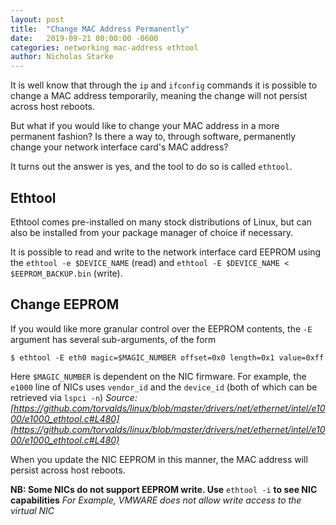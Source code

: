 ```yaml
---
layout: post
title:  "Change MAC Address Permanently"
date:   2019-09-21 00:00:00 -0600
categories: networking mac-address ethtool
author: Nicholas Starke
---
```


It is well know that through the `ip` and `ifconfig` commands it is possible to change a MAC address temporarily, meaning the change will not persist across host reboots.

But what if you would like to change your MAC address in a more permanent fashion? Is there a way to, through software, permanently change your network interface card's MAC address?

It turns out the answer is yes, and the tool to do so is called `ethtool`.

## Ethtool
Ethtool comes pre-installed on many stock distributions of Linux, but can also be installed from your package manager of choice if necessary.

It is possible to read and write to the network interface card EEPROM using the `ethtool -e $DEVICE_NAME` (read) and `ethtool -E $DEVICE_NAME < $EEPROM_BACKUP.bin` (write).

## Change EEPROM

If you would like more granular control over the EEPROM contents, the `-E` argument has several sub-arguments, of the form

```
$ ethtool -E eth0 magic=$MAGIC_NUMBER offset=0x0 length=0x1 value=0xff
```

Here `$MAGIC_NUMBER` is dependent on the NIC firmware.  For example, the `e1000` line of NICs uses `vendor_id` and the `device_id` (both of which can be retrieved via `lspci -n`)
_Source: [https://github.com/torvalds/linux/blob/master/drivers/net/ethernet/intel/e1000/e1000_ethtool.c#L480](https://github.com/torvalds/linux/blob/master/drivers/net/ethernet/intel/e1000/e1000_ethtool.c#L480)_

When you update the NIC EEPROM in this manner, the MAC address will persist across host reboots.  

**NB: Some NICs do not support EEPROM write. Use** `ethtool -i` **to see NIC capabilities**
_For Example, VMWARE does not allow write access to the virtual NIC_